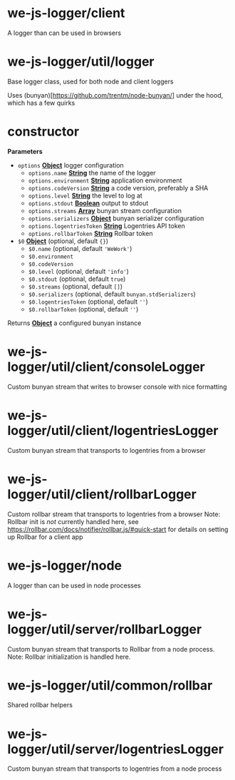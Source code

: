 <!-- Generated by documentation.js. Update this documentation by updating the source code. -->

# we-js-logger/client

A logger than can be used in browsers

# we-js-logger/util/logger

Base logger class, used for both node and client loggers

Uses (bunyan)[https://github.com/trentm/node-bunyan/] under the hood, which has a few quirks

# constructor

**Parameters**

-   `options` **[Object](https://developer.mozilla.org/en-US/docs/Web/JavaScript/Reference/Global_Objects/Object)** logger configuration
    -   `options.name` **[String](https://developer.mozilla.org/en-US/docs/Web/JavaScript/Reference/Global_Objects/String)** the name of the logger
    -   `options.environment` **[String](https://developer.mozilla.org/en-US/docs/Web/JavaScript/Reference/Global_Objects/String)** application environment
    -   `options.codeVersion` **[String](https://developer.mozilla.org/en-US/docs/Web/JavaScript/Reference/Global_Objects/String)** a code version, preferably a SHA
    -   `options.level` **[String](https://developer.mozilla.org/en-US/docs/Web/JavaScript/Reference/Global_Objects/String)** the level to log at
    -   `options.stdout` **[Boolean](https://developer.mozilla.org/en-US/docs/Web/JavaScript/Reference/Global_Objects/Boolean)** output to stdout
    -   `options.streams` **[Array](https://developer.mozilla.org/en-US/docs/Web/JavaScript/Reference/Global_Objects/Array)** bunyan stream configuration
    -   `options.serializers` **[Object](https://developer.mozilla.org/en-US/docs/Web/JavaScript/Reference/Global_Objects/Object)** bunyan serializer configuration
    -   `options.logentriesToken` **[String](https://developer.mozilla.org/en-US/docs/Web/JavaScript/Reference/Global_Objects/String)** Logentries API token
    -   `options.rollbarToken` **[String](https://developer.mozilla.org/en-US/docs/Web/JavaScript/Reference/Global_Objects/String)** Rollbar token
-   `$0` **[Object](https://developer.mozilla.org/en-US/docs/Web/JavaScript/Reference/Global_Objects/Object)**  (optional, default `{}`)
    -   `$0.name`   (optional, default `'WeWork'`)
    -   `$0.environment`  
    -   `$0.codeVersion`  
    -   `$0.level`   (optional, default `'info'`)
    -   `$0.stdout`   (optional, default `true`)
    -   `$0.streams`   (optional, default `[]`)
    -   `$0.serializers`   (optional, default `bunyan.stdSerializers`)
    -   `$0.logentriesToken`   (optional, default `''`)
    -   `$0.rollbarToken`   (optional, default `''`)

Returns **[Object](https://developer.mozilla.org/en-US/docs/Web/JavaScript/Reference/Global_Objects/Object)** a configured bunyan instance

# we-js-logger/util/client/consoleLogger

Custom bunyan stream that writes to browser console with nice formatting

# we-js-logger/util/client/logentriesLogger

Custom bunyan stream that transports to logentries from a browser

# we-js-logger/util/client/rollbarLogger

Custom rollbar stream that transports to logentries from a browser
             Note: Rollbar init is _not_ currently handled here, see
             <https://rollbar.com/docs/notifier/rollbar.js/#quick-start>
             for details on setting up Rollbar for a client app

# we-js-logger/node

A logger than can be used in node processes

# we-js-logger/util/server/rollbarLogger

Custom bunyan stream that transports to Rollbar from a node process.
             Note: Rollbar initialization is handled here.

# we-js-logger/util/common/rollbar

Shared rollbar helpers

# we-js-logger/util/server/logentriesLogger

Custom bunyan stream that transports to logentries from a node process
